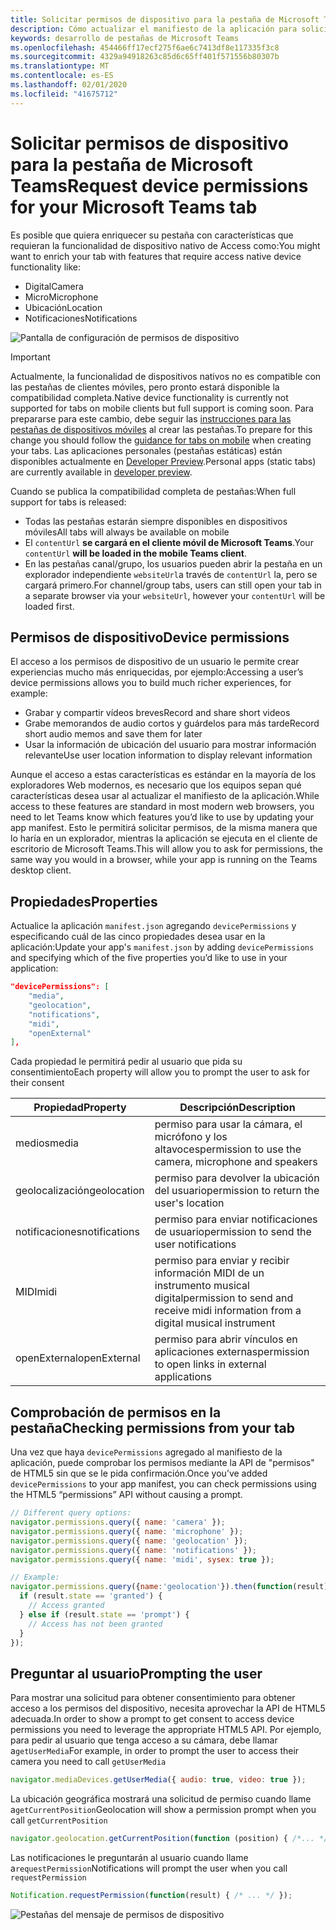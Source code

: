 ```yaml
---
title: Solicitar permisos de dispositivo para la pestaña de Microsoft Teams
description: Cómo actualizar el manifiesto de la aplicación para solicitar acceso a características nativas que suelen requerir el consentimiento del usuario
keywords: desarrollo de pestañas de Microsoft Teams
ms.openlocfilehash: 454466ff17ecf275f6ae6c7413df8e117335f3c8
ms.sourcegitcommit: 4329a94918263c85d6c65ff401f571556b80307b
ms.translationtype: MT
ms.contentlocale: es-ES
ms.lasthandoff: 02/01/2020
ms.locfileid: "41675712"
---
```

# <a name="request-device-permissions-for-your-microsoft-teams-tab"></a><span data-ttu-id="937ec-104">Solicitar permisos de dispositivo para la pestaña de Microsoft Teams</span><span class="sxs-lookup"><span data-stu-id="937ec-104">Request device permissions for your Microsoft Teams tab</span></span>

<span data-ttu-id="937ec-105">Es posible que quiera enriquecer su pestaña con características que requieran la funcionalidad de dispositivo nativo de Access como:</span><span class="sxs-lookup"><span data-stu-id="937ec-105">You might want to enrich your tab with features that require access native device functionality like:</span></span>

* <span data-ttu-id="937ec-106">Digital</span><span class="sxs-lookup"><span data-stu-id="937ec-106">Camera</span></span>
* <span data-ttu-id="937ec-107">Micro</span><span class="sxs-lookup"><span data-stu-id="937ec-107">Microphone</span></span>
* <span data-ttu-id="937ec-108">Ubicación</span><span class="sxs-lookup"><span data-stu-id="937ec-108">Location</span></span>
* <span data-ttu-id="937ec-109">Notificaciones</span><span class="sxs-lookup"><span data-stu-id="937ec-109">Notifications</span></span>

![Pantalla de configuración de permisos de dispositivo](~/assets/images/tabs/device-permissions.png)

> [!IMPORTANT]
> <span data-ttu-id="937ec-111">Actualmente, la funcionalidad de dispositivos nativos no es compatible con las pestañas de clientes móviles, pero pronto estará disponible la compatibilidad completa.</span><span class="sxs-lookup"><span data-stu-id="937ec-111">Native device functionality is currently not supported for tabs on mobile clients but full support is coming soon.</span></span> <span data-ttu-id="937ec-112">Para prepararse para este cambio, debe seguir las [instrucciones para las pestañas de dispositivos móviles](~/tabs/design/tabs-mobile.md) al crear las pestañas.</span><span class="sxs-lookup"><span data-stu-id="937ec-112">To prepare for this change you should follow the [guidance for tabs on mobile](~/tabs/design/tabs-mobile.md) when creating your tabs.</span></span> <span data-ttu-id="937ec-113">Las aplicaciones personales (pestañas estáticas) están disponibles actualmente en [Developer Preview](~/resources/dev-preview/developer-preview-intro.md).</span><span class="sxs-lookup"><span data-stu-id="937ec-113">Personal apps (static tabs) are currently available in [developer preview](~/resources/dev-preview/developer-preview-intro.md).</span></span>
>
> <span data-ttu-id="937ec-114">Cuando se publica la compatibilidad completa de pestañas:</span><span class="sxs-lookup"><span data-stu-id="937ec-114">When full support for tabs is released:</span></span>
>
> * <span data-ttu-id="937ec-115">Todas las pestañas estarán siempre disponibles en dispositivos móviles</span><span class="sxs-lookup"><span data-stu-id="937ec-115">All tabs will always be available on mobile</span></span>
> * <span data-ttu-id="937ec-116">El `contentUrl` **se cargará en el cliente móvil de Microsoft Teams**.</span><span class="sxs-lookup"><span data-stu-id="937ec-116">Your `contentUrl` **will be loaded in the mobile Teams client**.</span></span>
> * <span data-ttu-id="937ec-117">En las pestañas canal/grupo, los usuarios pueden abrir la pestaña en un explorador independiente `websiteUrl`a través de `contentUrl` la, pero se cargará primero.</span><span class="sxs-lookup"><span data-stu-id="937ec-117">For channel/group tabs, users can still open your tab in a separate browser via your `websiteUrl`, however your `contentUrl` will be loaded first.</span></span>  

## <a name="device-permissions"></a><span data-ttu-id="937ec-118">Permisos de dispositivo</span><span class="sxs-lookup"><span data-stu-id="937ec-118">Device permissions</span></span>

<span data-ttu-id="937ec-119">El acceso a los permisos de dispositivo de un usuario le permite crear experiencias mucho más enriquecidas, por ejemplo:</span><span class="sxs-lookup"><span data-stu-id="937ec-119">Accessing a user’s device permissions allows you to build much richer experiences, for example:</span></span>

* <span data-ttu-id="937ec-120">Grabar y compartir vídeos breves</span><span class="sxs-lookup"><span data-stu-id="937ec-120">Record and share short videos</span></span>
* <span data-ttu-id="937ec-121">Grabe memorandos de audio cortos y guárdelos para más tarde</span><span class="sxs-lookup"><span data-stu-id="937ec-121">Record short audio memos and save them for later</span></span>
* <span data-ttu-id="937ec-122">Usar la información de ubicación del usuario para mostrar información relevante</span><span class="sxs-lookup"><span data-stu-id="937ec-122">Use user location information to display relevant information</span></span>

<span data-ttu-id="937ec-123">Aunque el acceso a estas características es estándar en la mayoría de los exploradores Web modernos, es necesario que los equipos sepan qué características desea usar al actualizar el manifiesto de la aplicación.</span><span class="sxs-lookup"><span data-stu-id="937ec-123">While access to these features are standard in most modern web browsers, you need to let Teams know which features you’d like to use by updating your app manifest.</span></span> <span data-ttu-id="937ec-124">Esto le permitirá solicitar permisos, de la misma manera que lo haría en un explorador, mientras la aplicación se ejecuta en el cliente de escritorio de Microsoft Teams.</span><span class="sxs-lookup"><span data-stu-id="937ec-124">This will allow you to ask for permissions, the same way you would in a browser, while your app is running on the Teams desktop client.</span></span>

## <a name="properties"></a><span data-ttu-id="937ec-125">Propiedades</span><span class="sxs-lookup"><span data-stu-id="937ec-125">Properties</span></span>

<span data-ttu-id="937ec-126">Actualice la aplicación `manifest.json` agregando `devicePermissions` y especificando cuál de las cinco propiedades desea usar en la aplicación:</span><span class="sxs-lookup"><span data-stu-id="937ec-126">Update your app's `manifest.json` by adding `devicePermissions` and specifying which of the five properties you’d like to use in your application:</span></span>

``` json
"devicePermissions": [
    "media",
    "geolocation",
    "notifications",
    "midi",
    "openExternal"
],
```

<span data-ttu-id="937ec-127">Cada propiedad le permitirá pedir al usuario que pida su consentimiento</span><span class="sxs-lookup"><span data-stu-id="937ec-127">Each property will allow you to prompt the user to ask for their consent</span></span>

| <span data-ttu-id="937ec-128">Propiedad</span><span class="sxs-lookup"><span data-stu-id="937ec-128">Property</span></span>      | <span data-ttu-id="937ec-129">Descripción</span><span class="sxs-lookup"><span data-stu-id="937ec-129">Description</span></span>   |
| --- | --- |
| <span data-ttu-id="937ec-130">medios</span><span class="sxs-lookup"><span data-stu-id="937ec-130">media</span></span>         | <span data-ttu-id="937ec-131">permiso para usar la cámara, el micrófono y los altavoces</span><span class="sxs-lookup"><span data-stu-id="937ec-131">permission to use the camera, microphone and speakers</span></span> |
| <span data-ttu-id="937ec-132">geolocalización</span><span class="sxs-lookup"><span data-stu-id="937ec-132">geolocation</span></span>   | <span data-ttu-id="937ec-133">permiso para devolver la ubicación del usuario</span><span class="sxs-lookup"><span data-stu-id="937ec-133">permission to return the user's location</span></span>      |
| <span data-ttu-id="937ec-134">notificaciones</span><span class="sxs-lookup"><span data-stu-id="937ec-134">notifications</span></span> | <span data-ttu-id="937ec-135">permiso para enviar notificaciones de usuario</span><span class="sxs-lookup"><span data-stu-id="937ec-135">permission to send the user notifications</span></span>      |
| <span data-ttu-id="937ec-136">MIDI</span><span class="sxs-lookup"><span data-stu-id="937ec-136">midi</span></span>          | <span data-ttu-id="937ec-137">permiso para enviar y recibir información MIDI de un instrumento musical digital</span><span class="sxs-lookup"><span data-stu-id="937ec-137">permission to send and receive midi information from a digital musical instrument</span></span>   |
| <span data-ttu-id="937ec-138">openExternal</span><span class="sxs-lookup"><span data-stu-id="937ec-138">openExternal</span></span>  | <span data-ttu-id="937ec-139">permiso para abrir vínculos en aplicaciones externas</span><span class="sxs-lookup"><span data-stu-id="937ec-139">permission to open links in external applications</span></span>  |

## <a name="checking-permissions-from-your-tab"></a><span data-ttu-id="937ec-140">Comprobación de permisos en la pestaña</span><span class="sxs-lookup"><span data-stu-id="937ec-140">Checking permissions from your tab</span></span>

<span data-ttu-id="937ec-141">Una vez que haya `devicePermissions` agregado al manifiesto de la aplicación, puede comprobar los permisos mediante la API de "permisos" de HTML5 sin que se le pida confirmación.</span><span class="sxs-lookup"><span data-stu-id="937ec-141">Once you’ve added `devicePermissions` to your app manifest, you can check permissions using the HTML5 “permissions” API without causing a prompt.</span></span>

``` Javascript
// Different query options:
navigator.permissions.query({ name: 'camera' });
navigator.permissions.query({ name: 'microphone' });
navigator.permissions.query({ name: 'geolocation' });
navigator.permissions.query({ name: 'notifications' });
navigator.permissions.query({ name: 'midi', sysex: true });

// Example:
navigator.permissions.query({name:'geolocation'}).then(function(result) {
  if (result.state == 'granted') {
    // Access granted
  } else if (result.state == 'prompt') {
    // Access has not been granted
  }
});
```

## <a name="prompting-the-user"></a><span data-ttu-id="937ec-142">Preguntar al usuario</span><span class="sxs-lookup"><span data-stu-id="937ec-142">Prompting the user</span></span>

<span data-ttu-id="937ec-143">Para mostrar una solicitud para obtener consentimiento para obtener acceso a los permisos del dispositivo, necesita aprovechar la API de HTML5 adecuada.</span><span class="sxs-lookup"><span data-stu-id="937ec-143">In order to show a prompt to get consent to access device permissions you need to leverage the appropriate HTML5 API.</span></span> <span data-ttu-id="937ec-144">Por ejemplo, para pedir al usuario que tenga acceso a su cámara, debe llamar a`getUserMedia`</span><span class="sxs-lookup"><span data-stu-id="937ec-144">For example, in order to prompt the user to access their camera you need to call `getUserMedia`</span></span>

```Javascript
navigator.mediaDevices.getUserMedia({ audio: true, video: true });
```

<span data-ttu-id="937ec-145">La ubicación geográfica mostrará una solicitud de permiso cuando llame a`getCurrentPosition`</span><span class="sxs-lookup"><span data-stu-id="937ec-145">Geolocation will  show a permission prompt when you call `getCurrentPosition`</span></span>

```Javascript
navigator.geolocation.getCurrentPosition(function (position) { /*... */ });
```

<span data-ttu-id="937ec-146">Las notificaciones le preguntarán al usuario cuando llame a`requestPermission`</span><span class="sxs-lookup"><span data-stu-id="937ec-146">Notifications will prompt the user when you call `requestPermission`</span></span>

```Javascript
Notification.requestPermission(function(result) { /* ... */ });
```

![Pestañas del mensaje de permisos de dispositivo](~/assets/images/tabs/device-permissions-prompt.png)